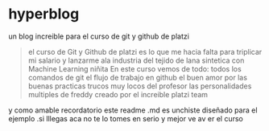 # hyperblog
un blog increible para el curso de git y github de platzi
>el curso de Git y Github de platzi es lo que me hacia falta para triplicar mi salario y lanzarme ala industria del tejido de lana sintetica con Machine Learning
> niñita
 En este curso vemos de todo:
 todos los comandos de git 
 el flujo de trabajo en github
 el buen amor por las buenas practicas
 trucos muy locos del profesor 
 las personalidades multiples de freddy
creado por el increible platzi team





 
 y como amable recordatorio este readme .md es unchiste diseñado para el ejemplo  .si lllegas aca  no te lo tomes en serio y mejor ve av er el curso
